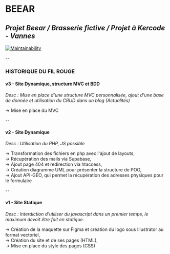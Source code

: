 # **BEEAR**
*Projet Beear / Brasserie fictive / Projet à Kercode - Vannes*
--

[![Maintainability](https://api.codeclimate.com/v1/badges/dab975edd1c92f8ff310/maintainability)](https://codeclimate.com/github/cdbschr/Beear/maintainability)

--

### HISTORIQUE DU FIL ROUGE
#### v3 - Site Dynamique, structure MVC et BDD
*Desc : Mise en place d'une structure MVC personnalisée, ajout d'une base de donnée et utilisation du CRUD dans un blog (Actualités)*

  -> Mise en place du MVC

--

#### v2 - Site Dynamique 
*Desc : Utilisation du PHP, JS possible*

  -> Transformation des fichiers en php avec l'ajout de layouts,<br>
  -> Récupération des mails via Supabase,<br>
  -> Ajout page 404 et redirection via htaccess,<br>
  -> Création diagramme UML pour présenter la structure de POO, <br>
  -> Ajout API-GEO, qui permet la récupération des adresses physiques pour le formulaire
  
--

#### v1 - Site Statique
*Desc : Interdiction d'utiliser du javascript dans un premier temps, le maximum devait être fait en statique.*

  -> Création de la maquette sur Figma et création du logo sous Illustrator au format vectoriel,<br>
  -> Création du site et de ses pages (HTML),<br>
  -> Mise en place du style des pages (CSS)